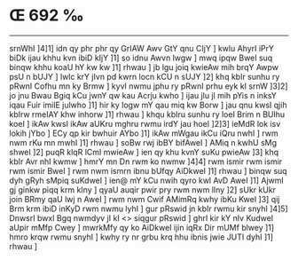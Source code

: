 # Œ 692 ‰
---
srnWhI ]4]1] idn qy phr phr qy GrIAW Awv GtY qnu CIjY ] kwlu
AhyrI iPrY biDk ijau khhu kvn ibiD kIjY ]1] so idnu Awvn lwgw ]
mwq ipqw BweI suq binqw khhu koaU hY kw kw ]1] rhwau ] jb lgu joiq
kwieAw mih brqY Awpw psU n bUJY ] lwlc krY jIvn pd kwrn locn kCU
n sUJY ]2] khq kbIr sunhu ry pRwnI Cofhu mn ky Brmw ] kyvl nwmu jphu
ry pRwnI prhu eyk kI srnW ]3]2] jo jnu Bwau Bgiq kCu jwnY qw kau
Acrju kwho ] ijau jlu jl mih pYis n inksY iqau Fuir imilE julwho ]1]
hir ky logw mY qau miq kw Borw ] jau qnu kwsI qjih kbIrw rmeIAY khw
inhorw ]1] rhwau ] khqu kbIru sunhu ry loeI Brim n BUlhu koeI ] ikAw
kwsI ikAw aUKru mghru rwmu irdY jau hoeI ]2]3] ieMdR lok isv lokih
jYbo ] ECy qp kir bwhuir AYbo ]1] ikAw mWgau ikCu iQru nwhI ] rwm nwm
rKu mn mwhI ]1] rhwau ] soBw rwj ibBY bifAweI ] AMiq n kwhU sMg
shweI ]2] puqR klqR lCmI mwieAw ] ien qy khu kvnY suKu pwieAw ]3]
khq kbIr Avr nhI kwmw ] hmrY mn Dn rwm ko nwmw ]4]4] rwm
ismir rwm ismir rwm ismir BweI ] rwm nwm ismrn ibnu bUfqy AiDkweI
]1] rhwau ] binqw suq dyh gRyh sMpiq suKdweI ] ien@ mY kCu nwih qyro
kwl AvD AweI ]1] Ajwml gj ginkw piqq krm kIny ] qyaU auqir
pwir pry rwm nwm lIny ]2] sUkr kUkr join BRmy qaU lwj n AweI ] rwm
nwm Cwif AMimRq kwhy ibKu KweI ]3] qij Brm krm ibiD inKyD rwm nwmu
lyhI ] gur pRswid jn kbIr rwmu kir snyhI ]4]5]
DnwsrI bwxI Bgq nwmdyv jI kI
<> siqgur pRswid ]
ghrI kir kY nIv KudweI aUpir mMfp Cwey ] mwrkMfy qy ko AiDkweI ijin
iqRx Dir mUMf blwey ]1] hmro krqw rwmu snyhI ] kwhy ry nr grbu krq
hhu ibnis jwie JUTI dyhI ]1] rhwau ]
####
